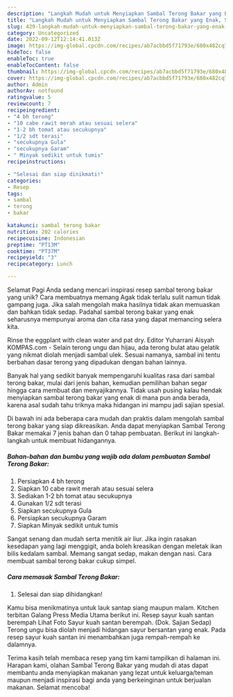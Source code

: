 ```yaml
---
description: "Langkah Mudah untuk Menyiapkan Sambal Terong Bakar yang Enak, Sempurna"
title: "Langkah Mudah untuk Menyiapkan Sambal Terong Bakar yang Enak, Sempurna"
slug: 429-langkah-mudah-untuk-menyiapkan-sambal-terong-bakar-yang-enak-sempurna
category: Uncategorized
date: 2022-09-12T12:14:41.013Z
image: https://img-global.cpcdn.com/recipes/ab7acbbd5f71793e/680x482cq70/sambal-terong-bakar-foto-resep-utama.jpg
hideToc: false
enableToc: true
enableTocContent: false
thumbnail: https://img-global.cpcdn.com/recipes/ab7acbbd5f71793e/680x482cq70/sambal-terong-bakar-foto-resep-utama.jpg
cover: https://img-global.cpcdn.com/recipes/ab7acbbd5f71793e/680x482cq70/sambal-terong-bakar-foto-resep-utama.jpg
author: Admin
authorAv: notfound
ratingvalue: 5
reviewcount: 7
recipeingredient:
- "4 bh terong"
- "10 cabe rawit merah atau sesuai selera"
- "1-2 bh tomat atau secukupnya"
- "1/2 sdt terasi"
- "secukupnya Gula"
- "secukupnya Garam"
- " Minyak sedikit untuk tumis"
recipeinstructions:

- "Selesai dan siap dinikmati!"
categories:
- Resep
tags:
- sambal
- terong
- bakar

katakunci: sambal terong bakar 
nutrition: 202 calories
recipecuisine: Indonesian
preptime: "PT13M"
cooktime: "PT37M"
recipeyield: "3"
recipecategory: Lunch

---
```



Selamat Pagi Anda sedang mencari inspirasi resep sambal terong bakar yang unik? Cara membuatnya memang Agak tidak terlalu sulit namun tidak gampang juga. Jika salah mengolah maka hasilnya tidak akan memuaskan dan bahkan tidak sedap. Padahal sambal terong bakar yang enak seharusnya mempunyai aroma dan cita rasa yang dapat memancing selera kita.


Rinse the eggplant with clean water and pat dry. Editor Yuharrani Aisyah KOMPAS.com - Selain terong ungu dan hijau, ada terong bulat atau gelatik yang nikmat diolah menjadi sambal ulek. Sesuai namanya, sambal ini tentu berbahan dasar terong yang dipadukan dengan bahan lainnya.

Banyak hal yang sedikit banyak mempengaruhi kualitas rasa dari sambal terong bakar, mulai dari jenis bahan, kemudian pemilihan bahan segar hingga cara membuat dan menyajikannya. Tidak usah pusing kalau hendak menyiapkan sambal terong bakar yang enak di mana pun anda berada, karena asal sudah tahu triknya maka hidangan ini mampu jadi sajian spesial.


Di bawah ini ada beberapa cara mudah dan praktis dalam mengolah sambal terong bakar yang siap dikreasikan. Anda dapat menyiapkan Sambal Terong Bakar memakai 7 jenis bahan dan 0 tahap pembuatan. Berikut ini langkah-langkah untuk membuat hidangannya.

<!--inarticleads1-->

##### Bahan-bahan dan bumbu yang wajib ada dalam pembuatan Sambal Terong Bakar:

1. Persiapkan 4 bh terong
1. Siapkan 10 cabe rawit merah atau sesuai selera
1. Sediakan 1-2 bh tomat atau secukupnya
1. Gunakan 1/2 sdt terasi
1. Siapkan secukupnya Gula
1. Persiapkan secukupnya Garam
1. Siapkan  Minyak sedikit untuk tumis


Sangat senang dan mudah serta menitik air liur. Jika ingin rasakan kesedapan yang lagi menggigit, anda boleh kreasikan dengan meletak ikan bilis kedalam sambal. Memang sangat sedap, makan dengan nasi. Cara membuat sambal terong bakar cukup simpel. 

<!--inarticleads2-->

##### Cara memasak Sambal Terong Bakar:


1. Selesai dan siap dihidangkan!

Kamu bisa menikmatinya untuk lauk santap siang maupun malam. Kitchen terbitan Galang Press Media Utama berikut ini. Resep sayur kuah santan berempah Lihat Foto Sayur kuah santan berempah. (Dok. Sajian Sedap) Terong ungu bisa diolah menjadi hidangan sayur bersantan yang enak. Pada resep sayur kuah santan ini menambahkan juga rempah-rempah ke dalamnya. 

Terima kasih telah membaca resep yang tim kami tampilkan di halaman ini. Harapan kami, olahan Sambal Terong Bakar yang mudah di atas dapat membantu anda menyiapkan makanan yang lezat untuk keluarga/teman maupun menjadi inspirasi bagi anda yang berkeinginan untuk berjualan makanan. Selamat mencoba!

